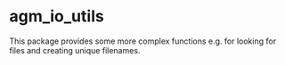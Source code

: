 # agm_io_utils

This package provides some more complex functions e.g. for looking for files and creating unique filenames.